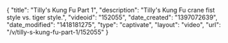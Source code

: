 {
    "title": "Tilly's Kung Fu Part 1",
    "description": "Tilly's Kung Fu crane fist style vs. tiger style.",
    "videoid": "152055",
    "date_created": "1397072639",
    "date_modified": "1418181275",
    "type": "captivate",
    "layout": "video",
    "url": "\/v\/tilly-s-kung-fu-part-1\/152055"
}